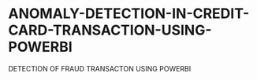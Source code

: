 # ANOMALY-DETECTION-IN-CREDIT-CARD-TRANSACTION-USING-POWERBI
DETECTION OF FRAUD TRANSACTON USING POWERBI
